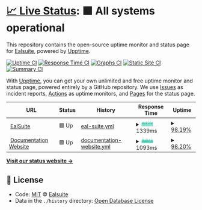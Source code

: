 # [📈 Live Status](https://status.ealsuite.com): <!--live status--> **🟩 All systems operational**

This repository contains the open-source uptime monitor and status page for [Ealsuite](https://ealsuite.com), powered by [Upptime](https://github.com/upptime/upptime).

[![Uptime CI](https://github.com/ealsuite/status/workflows/Uptime%20CI/badge.svg)](https://github.com/ealsuite/status/actions?query=workflow%3A%22Uptime+CI%22)
[![Response Time CI](https://github.com/ealsuite/status/workflows/Response%20Time%20CI/badge.svg)](https://github.com/ealsuite/status/actions?query=workflow%3A%22Response+Time+CI%22)
[![Graphs CI](https://github.com/ealsuite/status/workflows/Graphs%20CI/badge.svg)](https://github.com/ealsuite/status/actions?query=workflow%3A%22Graphs+CI%22)
[![Static Site CI](https://github.com/ealsuite/status/workflows/Static%20Site%20CI/badge.svg)](https://github.com/ealsuite/status/actions?query=workflow%3A%22Static+Site+CI%22)
[![Summary CI](https://github.com/ealsuite/status/workflows/Summary%20CI/badge.svg)](https://github.com/ealsuite/status/actions?query=workflow%3A%22Summary+CI%22)

With [Upptime](https://upptime.js.org), you can get your own unlimited and free uptime monitor and status page, powered entirely by a GitHub repository. We use [Issues](https://github.com/ealsuite/status/issues) as incident reports, [Actions](https://github.com/ealsuite/status/actions) as uptime monitors, and [Pages](https://status.ealsuite.com) for the status page.

<!--start: status pages-->
<!-- This summary is generated by Upptime (https://github.com/upptime/upptime) -->
<!-- Do not edit this manually, your changes will be overwritten -->
<!-- prettier-ignore -->
| URL | Status | History | Response Time | Uptime |
| --- | ------ | ------- | ------------- | ------ |
| <img alt="" src="https://icons.duckduckgo.com/ip3/ealsuite.com.ico" height="13"> [EalSuite](https://ealsuite.com) | 🟩 Up | [eal-suite.yml](https://github.com/ealsuite/status/commits/HEAD/history/eal-suite.yml) | <details><summary><img alt="Response time graph" src="./graphs/eal-suite/response-time-week.png" height="20"> 1339ms</summary><br><a href="https://status.ealsuite.com/history/eal-suite"><img alt="Response time 1527" src="https://img.shields.io/endpoint?url=https%3A%2F%2Fraw.githubusercontent.com%2Fealsuite%2Fstatus%2FHEAD%2Fapi%2Feal-suite%2Fresponse-time.json"></a><br><a href="https://status.ealsuite.com/history/eal-suite"><img alt="24-hour response time 1336" src="https://img.shields.io/endpoint?url=https%3A%2F%2Fraw.githubusercontent.com%2Fealsuite%2Fstatus%2FHEAD%2Fapi%2Feal-suite%2Fresponse-time-day.json"></a><br><a href="https://status.ealsuite.com/history/eal-suite"><img alt="7-day response time 1339" src="https://img.shields.io/endpoint?url=https%3A%2F%2Fraw.githubusercontent.com%2Fealsuite%2Fstatus%2FHEAD%2Fapi%2Feal-suite%2Fresponse-time-week.json"></a><br><a href="https://status.ealsuite.com/history/eal-suite"><img alt="30-day response time 1476" src="https://img.shields.io/endpoint?url=https%3A%2F%2Fraw.githubusercontent.com%2Fealsuite%2Fstatus%2FHEAD%2Fapi%2Feal-suite%2Fresponse-time-month.json"></a><br><a href="https://status.ealsuite.com/history/eal-suite"><img alt="1-year response time 1513" src="https://img.shields.io/endpoint?url=https%3A%2F%2Fraw.githubusercontent.com%2Fealsuite%2Fstatus%2FHEAD%2Fapi%2Feal-suite%2Fresponse-time-year.json"></a></details> | <details><summary><a href="https://status.ealsuite.com/history/eal-suite">98.19%</a></summary><a href="https://status.ealsuite.com/history/eal-suite"><img alt="All-time uptime 99.21%" src="https://img.shields.io/endpoint?url=https%3A%2F%2Fraw.githubusercontent.com%2Fealsuite%2Fstatus%2FHEAD%2Fapi%2Feal-suite%2Fuptime.json"></a><br><a href="https://status.ealsuite.com/history/eal-suite"><img alt="24-hour uptime 96.64%" src="https://img.shields.io/endpoint?url=https%3A%2F%2Fraw.githubusercontent.com%2Fealsuite%2Fstatus%2FHEAD%2Fapi%2Feal-suite%2Fuptime-day.json"></a><br><a href="https://status.ealsuite.com/history/eal-suite"><img alt="7-day uptime 98.19%" src="https://img.shields.io/endpoint?url=https%3A%2F%2Fraw.githubusercontent.com%2Fealsuite%2Fstatus%2FHEAD%2Fapi%2Feal-suite%2Fuptime-week.json"></a><br><a href="https://status.ealsuite.com/history/eal-suite"><img alt="30-day uptime 96.51%" src="https://img.shields.io/endpoint?url=https%3A%2F%2Fraw.githubusercontent.com%2Fealsuite%2Fstatus%2FHEAD%2Fapi%2Feal-suite%2Fuptime-month.json"></a><br><a href="https://status.ealsuite.com/history/eal-suite"><img alt="1-year uptime 98.71%" src="https://img.shields.io/endpoint?url=https%3A%2F%2Fraw.githubusercontent.com%2Fealsuite%2Fstatus%2FHEAD%2Fapi%2Feal-suite%2Fuptime-year.json"></a></details>
| <img alt="" src="https://icons.duckduckgo.com/ip3/ealsuite.com.ico" height="13"> [Documentation Website](https://ealsuite.com/documentation) | 🟩 Up | [documentation-website.yml](https://github.com/ealsuite/status/commits/HEAD/history/documentation-website.yml) | <details><summary><img alt="Response time graph" src="./graphs/documentation-website/response-time-week.png" height="20"> 1093ms</summary><br><a href="https://status.ealsuite.com/history/documentation-website"><img alt="Response time 1079" src="https://img.shields.io/endpoint?url=https%3A%2F%2Fraw.githubusercontent.com%2Fealsuite%2Fstatus%2FHEAD%2Fapi%2Fdocumentation-website%2Fresponse-time.json"></a><br><a href="https://status.ealsuite.com/history/documentation-website"><img alt="24-hour response time 990" src="https://img.shields.io/endpoint?url=https%3A%2F%2Fraw.githubusercontent.com%2Fealsuite%2Fstatus%2FHEAD%2Fapi%2Fdocumentation-website%2Fresponse-time-day.json"></a><br><a href="https://status.ealsuite.com/history/documentation-website"><img alt="7-day response time 1093" src="https://img.shields.io/endpoint?url=https%3A%2F%2Fraw.githubusercontent.com%2Fealsuite%2Fstatus%2FHEAD%2Fapi%2Fdocumentation-website%2Fresponse-time-week.json"></a><br><a href="https://status.ealsuite.com/history/documentation-website"><img alt="30-day response time 1361" src="https://img.shields.io/endpoint?url=https%3A%2F%2Fraw.githubusercontent.com%2Fealsuite%2Fstatus%2FHEAD%2Fapi%2Fdocumentation-website%2Fresponse-time-month.json"></a><br><a href="https://status.ealsuite.com/history/documentation-website"><img alt="1-year response time 1131" src="https://img.shields.io/endpoint?url=https%3A%2F%2Fraw.githubusercontent.com%2Fealsuite%2Fstatus%2FHEAD%2Fapi%2Fdocumentation-website%2Fresponse-time-year.json"></a></details> | <details><summary><a href="https://status.ealsuite.com/history/documentation-website">98.20%</a></summary><a href="https://status.ealsuite.com/history/documentation-website"><img alt="All-time uptime 99.22%" src="https://img.shields.io/endpoint?url=https%3A%2F%2Fraw.githubusercontent.com%2Fealsuite%2Fstatus%2FHEAD%2Fapi%2Fdocumentation-website%2Fuptime.json"></a><br><a href="https://status.ealsuite.com/history/documentation-website"><img alt="24-hour uptime 96.63%" src="https://img.shields.io/endpoint?url=https%3A%2F%2Fraw.githubusercontent.com%2Fealsuite%2Fstatus%2FHEAD%2Fapi%2Fdocumentation-website%2Fuptime-day.json"></a><br><a href="https://status.ealsuite.com/history/documentation-website"><img alt="7-day uptime 98.20%" src="https://img.shields.io/endpoint?url=https%3A%2F%2Fraw.githubusercontent.com%2Fealsuite%2Fstatus%2FHEAD%2Fapi%2Fdocumentation-website%2Fuptime-week.json"></a><br><a href="https://status.ealsuite.com/history/documentation-website"><img alt="30-day uptime 96.51%" src="https://img.shields.io/endpoint?url=https%3A%2F%2Fraw.githubusercontent.com%2Fealsuite%2Fstatus%2FHEAD%2Fapi%2Fdocumentation-website%2Fuptime-month.json"></a><br><a href="https://status.ealsuite.com/history/documentation-website"><img alt="1-year uptime 98.73%" src="https://img.shields.io/endpoint?url=https%3A%2F%2Fraw.githubusercontent.com%2Fealsuite%2Fstatus%2FHEAD%2Fapi%2Fdocumentation-website%2Fuptime-year.json"></a></details>

<!--end: status pages-->

[**Visit our status website →**](https://status.ealsuite.com)

## 📄 License

- Code: [MIT](./LICENSE) © [Ealsuite](https://ealsuite.com)
- Data in the `./history` directory: [Open Database License](https://opendatacommons.org/licenses/odbl/1-0/)
